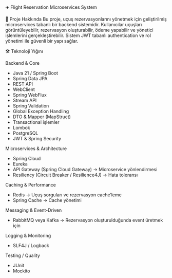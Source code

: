 ✈️ Flight Reservation Microservices System

🔹 Proje Hakkında
Bu proje, uçuş rezervasyonlarını yönetmek için geliştirilmiş microservices tabanlı bir backend sistemidir. Kullanıcılar uçuşları görüntüleyebilir, rezervasyon oluşturabilir, ödeme yapabilir ve yönetici işlemlerini gerçekleştirebilir. Sistem JWT tabanlı authentication ve rol yönetimi ile güvenli bir yapı sağlar.

🛠️ Teknoloji Yığını

Backend & Core
- Java 21 / Spring Boot
- Spring Data JPA
- REST API
- WebClient
- Spring WebFlux
- Stream API
- Spring Validation
- Global Exception Handling
- DTO & Mapper (MapStruct)
- Transactional işlemler
- Lombok  
- PostgreSQL
- JWT & Spring Security

 Microservices & Architecture
- Spring Cloud 
- Eureka 
- API Gateway (Spring Cloud Gateway) → Microservice yönlendirmesi
- Resiliency (Circuit Breaker / Resilience4J) → Hata toleransı

Caching & Performance
- Redis → Uçuş sorguları ve rezervasyon cache’leme
- Spring Cache → Cache yönetimi

 Messaging & Event-Driven
- RabbitMQ veya Kafka → Rezervasyon oluşturulduğunda event üretmek için

Logging & Monitoring
- SLF4J / Logback 

Testing / Quality
- JUnit 
- Mockito 
